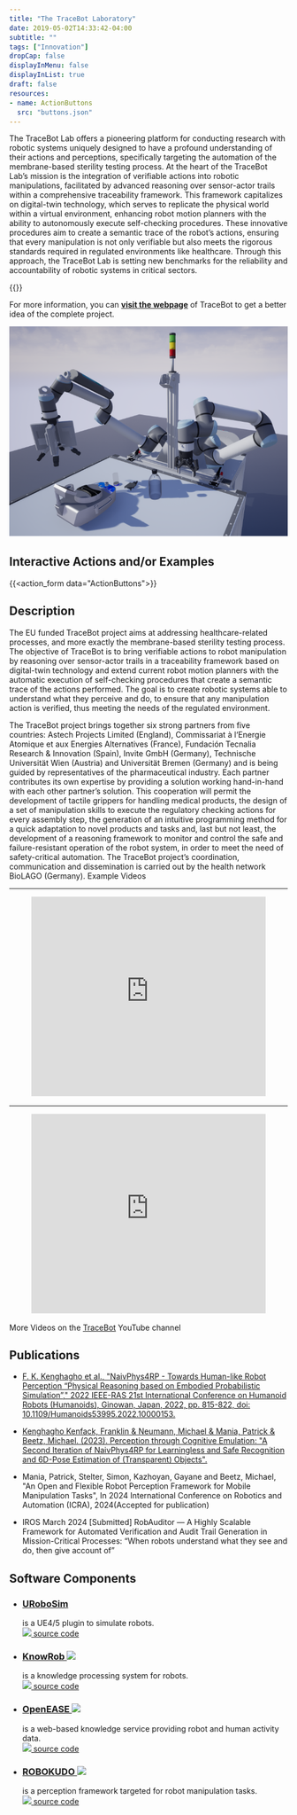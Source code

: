 ```yaml
---
title: "The TraceBot Laboratory"
date: 2019-05-02T14:33:42-04:00
subtitle: ""
tags: ["Innovation"]
dropCap: false
displayInMenu: false
displayInList: true
draft: false
resources:
- name: ActionButtons
  src: "buttons.json"
---
```


The TraceBot Lab offers a pioneering platform for conducting research with robotic
systems uniquely designed to have a profound understanding of their actions and
perceptions, specifically targeting the automation of the membrane-based sterility
testing process. At the heart of the TraceBot Lab’s mission is the integration of
verifiable actions into robotic manipulations, facilitated by advanced reasoning over
sensor-actor trails within a comprehensive traceability framework. This framework
capitalizes on digital-twin technology, which serves to replicate the physical world
within a virtual environment, enhancing robot motion planners with the ability to
autonomously execute self-checking procedures. These innovative procedures aim to
create a semantic trace of the robot’s actions, ensuring that every manipulation is not
only verifiable but also meets the rigorous standards required in regulated
environments like healthcare. Through this approach, the TraceBot Lab is setting
new benchmarks for the reliability and accountability of robotic systems in critical
sectors.


<param class="hidde-after-preview">
{{<action_form data="ActionButtons">}}

For more information, you can
<a class="btn btn-success" target="_blank"
href="https://www.tracebot.eu/"><b>visit the webpage</b></a> of TraceBot to get
a better idea of the complete project.

![](SemDT-Astech-w-CEA-Gripper.png)
<!--more-->


Interactive Actions and/or Examples
---

{{<action_form data="ActionButtons">}}

Description
---

The EU funded TraceBot project aims at addressing healthcare-related processes, and more exactly the membrane-based sterility testing process. The objective of TraceBot is to bring verifiable actions to robot manipulation by reasoning over sensor-actor trails in a traceability framework based on digital-twin technology and extend current robot motion planners with the automatic execution of self-checking procedures that create a semantic trace of the actions performed. The goal is to create robotic systems able to understand what they perceive and do, to ensure that any manipulation action is verified, thus meeting the needs of the regulated environment.

The TraceBot project brings together six strong partners from five countries: Astech Projects Limited (England), Commissariat à l‘Energie Atomique et aux Energies Alternatives (France), Fundación Tecnalia Research & Innovation (Spain), Invite GmbH (Germany), Technische Universität Wien (Austria) and Universität Bremen (Germany) and is being guided by representatives of the pharmaceutical industry. Each partner contributes its own expertise by providing a solution working hand-in-hand with each other partner’s solution. This cooperation will permit the development of tactile grippers for handling medical products, the design of a set of manipulation skills to execute the regulatory checking actions for every assembly step, the generation of an intuitive programming method for a quick adaptation to novel products and tasks and, last but not least, the development of a reasoning framework to monitor and control the safe and failure-resistant operation of the robot system, in order to meet the need of safety-critical automation. The TraceBot project’s coordination, communication and dissemination is carried out by the health network BioLAGO (Germany). Example Videos

---
<figure class="video_container">
  <iframe width="100%" height="360" src="https://www.youtube.com/embed/C72p3hOWFss?si=nvpeSFb2E5F6nKdg" title="YouTube video player" frameborder="0" allow="accelerometer; autoplay; clipboard-write; encrypted-media; gyroscope; picture-in-picture; web-share" allowfullscreen="true"></iframe>
</figure>

---

<figure class="video_container">
  <iframe width="100%" height="360" src="https://www.youtube.com/embed/FGplce7JJzo?si=abPUJoLtAfvsd4SH" title="YouTube video player" frameborder="0" allow="accelerometer; autoplay; clipboard-write; encrypted-media; gyroscope; picture-in-picture; web-share" allowfullscreen="true"></iframe>
</figure>

More Videos on the <a href="https://www.youtube.com/@tracebot1243">TraceBot</a> YouTube channel


Publications
---


- [F. K. Kenghagho et al., "NaivPhys4RP - Towards Human-like Robot Perception “Physical Reasoning based on Embodied Probabilistic Simulation”," 2022 IEEE-RAS 21st International Conference on Humanoid Robots (Humanoids), Ginowan, Japan, 2022, pp. 815-822, doi: 10.1109/Humanoids53995.2022.10000153.](https://ieeexplore.ieee.org/stamp/stamp.jsp?arnumber=10000153)

- [Kenghagho Kenfack, Franklin & Neumann, Michael & Mania, Patrick & Beetz, Michael. (2023). Perception through Cognitive Emulation: "A Second Iteration of NaivPhys4RP for Learningless and Safe Recognition and 6D-Pose Estimation of (Transparent) Objects". ](https://www.researchgate.net/publication/374084206_Perception_through_Cognitive_Emulation_A_Second_Iteration_of_NaivPhys4RP_for_Learningless_and_Safe_Recognition_and_6D-Pose_Estimation_of_Transparent_Objects)

- Mania, Patrick, Stelter, Simon, Kazhoyan, Gayane and Beetz, Michael, "An Open
  and Flexible Robot Perception Framework for Mobile Manipulation Tasks", In
  2024 International Conference on Robotics and Automation (ICRA),
  2024(Accepted for publication)

- IROS March 2024 [Submitted]
RobAuditor — A Highly Scalable Framework for Automated Verification and Audit Trail Generation in Mission-Critical Processes: “When robots understand what they see and do, then give account of”


Software Components
---

- ### [URoboSim](https://github.com/urobosim/DemoProject)
  is a UE4/5 plugin to simulate robots.\
  [<img class="sc-image" src="https://iris.informatik.uni-bremen.de/images/github.svg" height=10> source code](https://github.com/urobosim/URoboSim)

- ### [KnowRob <img class="sc-image" src="https://ai.uni-bremen.de/_media/projects/knowrob.png" height=60>](https://www.knowrob.org/)
  is a knowledge processing system for robots.\
  [<img class="sc-image" src="https://iris.informatik.uni-bremen.de/images/github.svg" height=10> source code](https://github.com/knowrob/knowrob)

- ### [OpenEASE <img class="sc-image" src="https://ai.uni-bremen.de/_media/team/oe-logo2.png" height=50>](http://www.open-ease.org/)
  is a web-based knowledge service providing robot and human activity data.\
  [<img class="sc-image" src="https://iris.informatik.uni-bremen.de/images/github.svg" height=10> source code](https://github.com/ease-crc/openease)

- ### [ROBOKUDO <img class="sc-image" src="https://ai.uni-bremen.de/_media/team/rk_logo_v3-300px.png" height=25>](https://robokudo.ai.uni-bremen.de/)
  is a perception framework targeted for robot manipulation tasks.\
  [<img class="sc-image" src="https://iris.informatik.uni-bremen.de/images/github.svg" height=10> source code](https://gitlab.informatik.uni-bremen.de/robokudo/robokudo)
